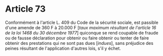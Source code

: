 # Article 73

Conformément à l'article L. 409 du Code de la sécurité sociale, est passible d'une amende de 360 F à 20.000 F [*taux maximum résultant de l'article 16 de la loi 1468 du 30 décembre 1977*] quiconque se rend coupable de fraude ou de fausse déclaration pour obtenir ou faire obtenir ou tenter de faire obtenir des prestations qui ne sont pas dues [*indues*], sans préjudice des peines résultant de l'application d'autres lois, s'il y échet.
